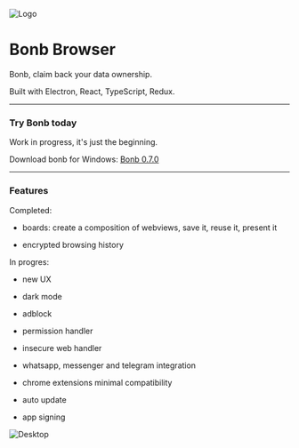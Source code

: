 ![Logo](https://github.com/danielfebrero/bonb-browser/blob/master/images/logo.PNG)

# Bonb Browser

Bonb, claim back your data ownership.

Built with Electron, React, TypeScript, Redux.

---

### Try Bonb today

Work in progress, it's just the beginning.

Download bonb for Windows: [Bonb 0.7.0](https://github.com/danielfebrero/bonb-browser/releases/download/v0.7.0/Bonb.Setup.0.7.0.exe)

---

### Features

Completed:

- boards: create a composition of webviews, save it, reuse it, present it

- encrypted browsing history

In progres:

- new UX

- dark mode

- adblock

- permission handler

- insecure web handler

- whatsapp, messenger and telegram integration

- chrome extensions minimal compatibility

- auto update

- app signing

![Desktop](https://github.com/danielfebrero/bonb-browser/blob/master/images/desktop.PNG)
